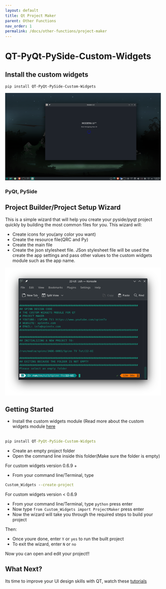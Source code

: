 ```yaml
---
layout: default
title: Qt Project Maker
parent: Other Functions
nav_order: 1
permalink: /docs/other-functions/project-maker
---
```


# QT-PyQt-PySide-Custom-Widgets 

## Install the custom widgets
```
pip install QT-PyQt-PySide-Custom-Widgets

```

![Custom Analog Gauge](https://github.com/KhamisiKibet/Docs-QT-PyQt-PySide-Custom-Widgets/blob/main/images/qt-pyqt-pyside-project-maker.png?raw=true)

### PyQt, PySide
## Project Builder/Project Setup Wizard

This is a simple wizard that will help you create your pyside/pyqt project quickly by building the most common files for you.
This wizard will:

- Create icons for you(any color you want)
- Create the resource file(QRC and Py)
- Create the main file
- Create the json stylesheet file. JSon stylesheet file will be used the create the app settings and pass other values to the custom widgets module such as the app name.

![Custom Analog Gauge](https://github.com/KhamisiKibet/Docs-QT-PyQt-PySide-Custom-Widgets/blob/main/images/qt-pyqt-pyside-project-maker_1.png?raw=true)

## Getting Started

- Install the custom widgets module (Read more about the custom widgets module [here](https://github.com/KhamisiKibet/QT-PyQt-PySide-Custom-Widgets)

```cmd

pip install QT-PyQt-PySide-Custom-Widgets

```
- Create an empty project folder
- Open the command line inside this folder(Make sure the folder is empty)

For custom widgets version 0.6.9 +

- From your command line/Terminal, type
```cmd
Custom_Widgets --create-project
```

For custom widgets version < 0.6.9 

- From your command line/Terminal, type ``python`` press enter
- Now type ``from Custom_Widgets import ProjectMaker`` press enter
- Now the wizard will take you through the required steps to build your project

Then:

- Once youre done, enter ``Y`` or ``yes`` to run the built project
- To exit the wizard, enter ``N`` or ``no``

Now you can open and edit your project!!

## What Next?
Its time to improve your UI design skills with QT, watch these [tutorials](https://www.youtube.com/c/SpinnTV/videos)


